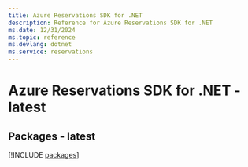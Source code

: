 ```yaml
---
title: Azure Reservations SDK for .NET
description: Reference for Azure Reservations SDK for .NET
ms.date: 12/31/2024
ms.topic: reference
ms.devlang: dotnet
ms.service: reservations
---
```

# Azure Reservations SDK for .NET - latest
## Packages - latest
[!INCLUDE [packages](reservations-index.md)]